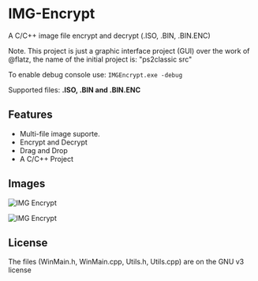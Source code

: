 # IMG-Encrypt
A C/C++ image file encrypt and decrypt (.ISO, .BIN, .BIN.ENC)

Note. This project is just a graphic interface project (GUI) over the work of @flatz, the name of the initial project is: "ps2classic src"

To enable debug console use: `IMGEncrypt.exe -debug`

Supported files: **.ISO, .BIN and .BIN.ENC**

## Features
* Multi-file image suporte.
* Encrypt and Decrypt
* Drag and Drop
* A C/C++ Project

## Images
![IMG Encrypt](https://i.imgur.com/N5kHqfm.png)

![IMG Encrypt](https://i.imgur.com/HCbuFfe.png)

## License
The files (WinMain.h, WinMain.cpp, Utils.h, Utils.cpp) are on the GNU v3 license
